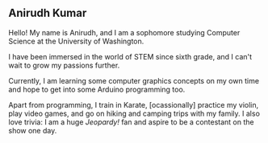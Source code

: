 ## Anirudh Kumar

Hello! My name is Anirudh, and I am a sophomore studying Computer Science at the University of Washington.

I have been immersed in the world of STEM since sixth grade, and I can't wait to grow my passions further.

Currently, I am learning some computer graphics concepts on my own time and hope to get into some Arduino programming too.

Apart from programming, I train in Karate, \[ocassionally\] practice my violin, play video games, and go on hiking and camping trips with my family. I also love trivia: I am a huge _Jeopardy!_ fan and aspire to be a contestant on the show one day.

<!---
### Markdown

Markdown is a lightweight and easy-to-use syntax for styling your writing. It includes conventions for

```markdown
Syntax highlighted code block

# Header 1
## Header 2
### Header 3

- Bulleted
- List

1. Numbered
2. List

**Bold** and _Italic_ and `Code` text

[Link](url) and ![Image](src)
```

For more details see [GitHub Flavored Markdown](https://guides.github.com/features/mastering-markdown/).

### Jekyll Themes

Your Pages site will use the layout and styles from the Jekyll theme you have selected in your [repository settings](https://github.com/thegameison/thegameison.github.io/settings/pages). The name of this theme is saved in the Jekyll `_config.yml` configuration file.

### Support or Contact

Having trouble with Pages? Check out our [documentation](https://docs.github.com/categories/github-pages-basics/) or [contact support](https://support.github.com/contact) and we’ll help you sort it out.
-->
